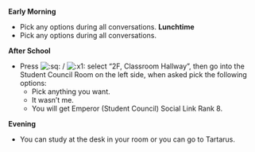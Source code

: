 **Early Morning**

- Pick any options during all conversations.
  **Lunchtime**
- Pick any options during all conversations.

**After School**

- Press ![:sq:](https://www.powerpyx.com/wp-includes/images/smilies/square.png) / ![:x1:](https://www.powerpyx.com/wp-includes/images/smilies/x1.png) select “2F, Classroom Hallway”, then go into the Student Council Room on the left side, when asked pick the following options:
  - Pick anything you want.
  - It wasn’t me.
  - You will get Emperor (Student Council) Social Link Rank 8.

**Evening**

- You can study at the desk in your room or you can go to Tartarus.
